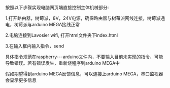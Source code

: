 按照以下步骤实现电脑网页端直接控制主体机械部分:

1.打开路由器，树莓派，8V，24V电源，确保路由器与树莓派网线连接，树莓派通电，树莓派与arduino MEGA接线正常

2.电脑连接到Lavosier wifi, 打开html文件夹下index.html

3.在输入框内输入指令，send

具体指令规范在raspberry---arduino文件内，不要输入目前未实现的指令，可能导致错误。若有错误发生，重新烧程序到arduino MEGA中

假如期望得到arduino MEGA反馈信息，可以连接上arduino MEGA，串口监视器会显示更多信息